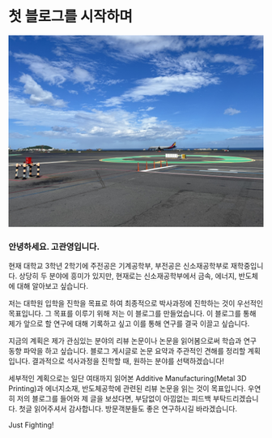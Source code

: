 # 첫 블로그를 시작하며

![개강 전에 다녀온 제주도](img/kgyphoto/jejuair.jpg)

### 안녕하세요. 고관영입니다.
현재 대학교 3학년 2학기에 주전공은 기계공학부, 부전공은 신소재공학부로 재학중입니다.
상당히 두 분야에 흥미가 있지만, 현재로는 신소재공학부에서 금속, 에너지, 반도체에 대해 알아보고 싶습니다.

저는 대학원 입학을 진학을 목표로 하여 최종적으로 박사과정에 진학하는 것이 우선적인 목표입니다.
그 목표를 이루기 위해 저는 이 블로그를 만들었습니다. 이 블로그를 통해 제가 앞으로 할 연구에 대해 기록하고 싶고 이를 통해 연구를 결국 이끌고 싶습니다.

지금의 계획은 제가 관심있는 분야의 리뷰 논문이나 논문을 읽어봄으로써 학습과 연구 동향 파악을 하고 싶습니다. 블로그 게시글로 논문 요약과 주관적인 견해를 정리할 계획입니다.
결과적으로 석사과정을 진학할 때, 원하는 분야를 선택하겠습니다!

세부적인 계획으로는 일단 여태까지 읽어본 Additive Manufacturing(Metal 3D Printing)과 에너지소재, 반도체공학에 관련된 리뷰 논문을 읽는 것이 목표입니다.
우연히 저의 블로그를 들어와 제 글을 보셨다면, 부담없이 아낌없는 피드백 부탁드리겠습니다.
첫글 읽어주셔서 감사합니다. 방문객분들도 좋은 연구하시길 바라겠습니다.

Just Fighting!
